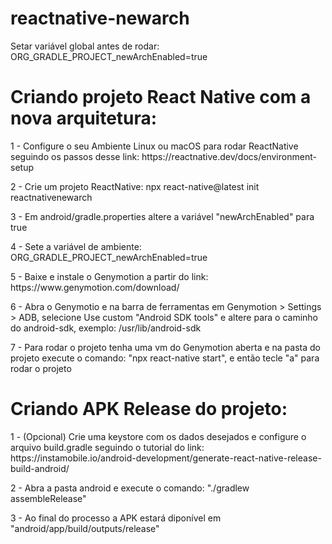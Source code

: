 # reactnative-newarch
Setar variável global antes de rodar: ORG_GRADLE_PROJECT_newArchEnabled=true

# Criando projeto React Native com a nova arquitetura:

<p>1 - Configure o seu Ambiente Linux ou macOS para rodar ReactNative seguindo os passos desse link: https://reactnative.dev/docs/environment-setup</p> 
<p>2 - Crie um projeto ReactNative: npx react-native@latest init reactnativenewarch</p> 
<p>3 - Em android/gradle.properties altere a variável "newArchEnabled" para true</p>
<p>4 - Sete a variável de ambiente: ORG_GRADLE_PROJECT_newArchEnabled=true</p>
<p>5 - Baixe e instale o Genymotion a partir do link: https://www.genymotion.com/download/</p>
<p>6 - Abra o Genymotio e na barra de ferramentas em Genymotion > Settings > ADB, selecione Use custom "Android SDK tools" e altere para o caminho do android-sdk, exemplo: /usr/lib/android-sdk</p>
<p>7 - Para rodar o projeto tenha uma vm do Genymotion aberta e na pasta do projeto execute o comando: "npx react-native start", e então tecle "a" para rodar o projeto</p>


# Criando APK Release do projeto:

<p>1 - (Opcional) Crie uma keystore com os dados desejados e configure o arquivo build.gradle seguindo o tutorial do link: https://instamobile.io/android-development/generate-react-native-release-build-android/</p>
<p>2 - Abra a pasta android e execute o comando: "./gradlew assembleRelease"</p>
<p>3 - Ao final do processo a APK estará diponível em "android/app/build/outputs/release"</p>
